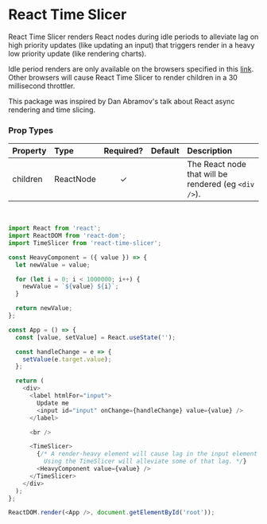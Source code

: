 # React Time Slicer

React Time Slicer renders React nodes during idle periods to alleviate lag on high priority updates (like updating an input) that triggers render in a heavy low priority update (like rendering charts).

Idle period renders are only available on the browsers specified in this [link](https://caniuse.com/#feat=requestidlecallback). Other browsers will cause React Time Slicer to render children in a 30 millisecond throttler.

This package was inspired by Dan Abramov's talk about React async rendering and time slicing.

### Prop Types

| Property | Type      | Required? | Default | Description                                          |
| :------- | :-------- | :-------: | :------ | :--------------------------------------------------- |
| children | ReactNode |     ✓     |         | The React node that will be rendered (eg `<div />`). |

<br>

```js
import React from 'react';
import ReactDOM from 'react-dom';
import TimeSlicer from 'react-time-slicer';

const HeavyComponent = ({ value }) => {
  let newValue = value;

  for (let i = 0; i < 1000000; i++) {
    newValue = `${value} ${i}`;
  }

  return newValue;
};

const App = () => {
  const [value, setValue] = React.useState('');

  const handleChange = e => {
    setValue(e.target.value);
  };

  return (
    <div>
      <label htmlFor="input">
        Update me
        <input id="input" onChange={handleChange} value={value} />
      </label>

      <br />

      <TimeSlicer>
        {/* A render-heavy element will cause lag in the input element change without the TimeSlicer.
          Using the TimeSlicer will alleviate some of that lag. */}
        <HeavyComponent value={value} />
      </TimeSlicer>
    </div>
  );
};

ReactDOM.render(<App />, document.getElementById('root'));
```
